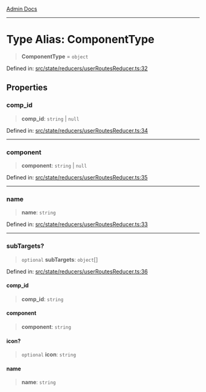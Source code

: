 [Admin Docs](/)

---

# Type Alias: ComponentType

> **ComponentType** = `object`

Defined in: [src/state/reducers/userRoutesReducer.ts:32](https://github.com/PalisadoesFoundation/talawa-admin/blob/main/src/state/reducers/userRoutesReducer.ts#L32)

## Properties

### comp_id

> **comp_id**: `string` \| `null`

Defined in: [src/state/reducers/userRoutesReducer.ts:34](https://github.com/PalisadoesFoundation/talawa-admin/blob/main/src/state/reducers/userRoutesReducer.ts#L34)

---

### component

> **component**: `string` \| `null`

Defined in: [src/state/reducers/userRoutesReducer.ts:35](https://github.com/PalisadoesFoundation/talawa-admin/blob/main/src/state/reducers/userRoutesReducer.ts#L35)

---

### name

> **name**: `string`

Defined in: [src/state/reducers/userRoutesReducer.ts:33](https://github.com/PalisadoesFoundation/talawa-admin/blob/main/src/state/reducers/userRoutesReducer.ts#L33)

---

### subTargets?

> `optional` **subTargets**: `object`[]

Defined in: [src/state/reducers/userRoutesReducer.ts:36](https://github.com/PalisadoesFoundation/talawa-admin/blob/main/src/state/reducers/userRoutesReducer.ts#L36)

#### comp_id

> **comp_id**: `string`

#### component

> **component**: `string`

#### icon?

> `optional` **icon**: `string`

#### name

> **name**: `string`
